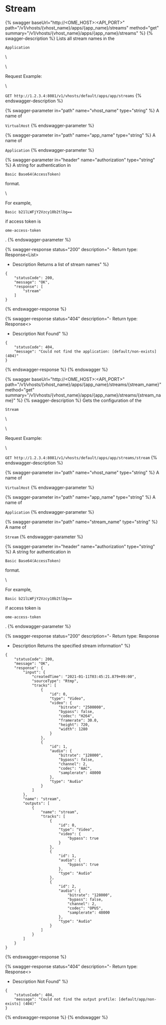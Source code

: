 # Stream

{% swagger baseUrl="http://<OME_HOST>:<API_PORT>" path="/v1/vhosts/{vhost_name}/apps/{app_name}/streams" method="get" summary="/v1/vhosts/{vhost_name}/apps/{app_name}/streams" %}
{% swagger-description %}
Lists all stream names in the 

`Application`

\




\


Request Example:

\




`GET http://1.2.3.4:8081/v1/vhosts/default/apps/app/streams`
{% endswagger-description %}

{% swagger-parameter in="path" name="vhost_name" type="string" %}
A name of 

`VirtualHost`
{% endswagger-parameter %}

{% swagger-parameter in="path" name="app_name" type="string" %}
A name of 

`Application`
{% endswagger-parameter %}

{% swagger-parameter in="header" name="authorization" type="string" %}
A string for authentication in 

`Basic Base64(AccessToken)`

 format.

\


For example, 

`Basic b21lLWFjY2Vzcy10b2tlbg==`

 if access token is 

`ome-access-token`

.
{% endswagger-parameter %}

{% swagger-response status="200" description="- Return type: Response<List<string>>
- Description
Returns a list of stream names" %}
```
{
	"statusCode": 200,
	"message": "OK",
	"response": [
		"stream"
	]
}
```
{% endswagger-response %}

{% swagger-response status="404" description="- Return type: Response<>
- Description
Not Found" %}
```
{
	"statusCode": 404,
	"message": "Could not find the application: [default/non-exists] (404)"
}
```
{% endswagger-response %}
{% endswagger %}

{% swagger baseUrl="http://<OME_HOST>:<API_PORT>" path="/v1/vhosts/{vhost_name}/apps/{app_name}/streams/{stream_name}" method="get" summary="/v1/vhosts/{vhost_name}/apps/{app_name}/streams/{stream_name}" %}
{% swagger-description %}
Gets the configuration of the 

`Stream`

\




\


Request Example:

\




`GET http://1.2.3.4:8081/v1/vhosts/default/apps/app/streams/stream`
{% endswagger-description %}

{% swagger-parameter in="path" name="vhost_name" type="string" %}
A name of 

`VirtualHost`
{% endswagger-parameter %}

{% swagger-parameter in="path" name="app_name" type="string" %}
A name of 

`Application`
{% endswagger-parameter %}

{% swagger-parameter in="path" name="stream_name" type="string" %}
A name of 

`Stream`
{% endswagger-parameter %}

{% swagger-parameter in="header" name="authorization" type="string" %}
A string for authentication in 

`Basic Base64(AccessToken)`

 format.

\


For example, 

`Basic b21lLWFjY2Vzcy10b2tlbg==`

 if access token is 

`ome-access-token`

.
{% endswagger-parameter %}

{% swagger-response status="200" description="- Return type: Response<Stream>
- Description
Returns the specified stream information" %}
```
{
	"statusCode": 200,
	"message": "OK",
	"response": {
		"input": {
			"createdTime": "2021-01-11T03:45:21.879+09:00",
			"sourceType": "Rtmp",
			"tracks": [
				{
					"id": 0,
					"type": "Video",
					"video": {
						"bitrate": "2500000",
						"bypass": false,
						"codec": "H264",
						"framerate": 30.0,
						"height": 720,
						"width": 1280
					}
				},
				{
					"id": 1,				
					"audio": {
						"bitrate": "128000",
						"bypass": false,
						"channel": 2,
						"codec": "AAC",
						"samplerate": 48000
					},
					"type": "Audio"
				}
			]
		},
		"name": "stream",
		"outputs": [
			{
				"name": "stream",
				"tracks": [
					{
						"id": 0,
						"type": "Video",
						"video": {
							"bypass": true
						}
					},
					{
						"id": 1,					
						"audio": {
							"bypass": true
						},
						"type": "Audio"
					},
					{
						"id": 2,					
						"audio": {
							"bitrate": "128000",
							"bypass": false,
							"channel": 2,
							"codec": "OPUS",
							"samplerate": 48000
						},
						"type": "Audio"
					}
				]
			}
		]
	}
}
```
{% endswagger-response %}

{% swagger-response status="404" description="- Return type: Response<>
- Description
Not Found" %}
```
{
	"statusCode": 404,
	"message": "Could not find the output profile: [default/app/non-exists] (404)"
}
```
{% endswagger-response %}
{% endswagger %}
